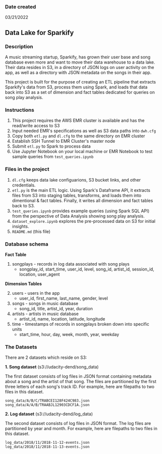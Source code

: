 ### Date created
03/21/2022

## Data Lake for Sparkify

### Description

A music streaming startup, Sparkify, has grown their user base and song database even more and want to move their data warehouse to a data lake. Their data resides in S3, in a directory of JSON logs on user activity on the app, as well as a directory with JSON metadata on the songs in their app.

This project is built for the purpose of creating an ETL pipeline that extracts Sparkify's data from S3, process them using Spark, and loads that data back into S3 as a set of dimension and fact tables dedicated for queries on song play analysis.

### Instructions

1. This project requires the AWS EMR cluster is available and has the read/write access to S3
2. Input needed EMR's specifications as well as S3 data paths into `dwh.cfg`
3. Copy both `etl.py` and `dl.cfg` to the same directory on EMR cluster
4. Establish SSH Tunnel to EMR Cluster's master node
5. Submit `etl.py` to Spark to process data
6. Use Jupyter Notebook on your local machine or EMR Notebook to test sample queries from `test_queries.ipynb`

### Files in the project

1. `dl.cfg` keeps data lake configuarions, S3 bucket links, and other credentials.
2. `etl.py` is the main ETL logic. Using Spark's Dataframe API, it extracts files from S3 into staging tables, transforms, and loads them into dimentional & fact tables. Finally, it writes all dimension and fact tables back to S3.
3. `test_queries.ipynb` provides example queries (using Spark SQL API) from the perspective of Data Analysis showing song play analysis.
4. `dataset_explore.ipynb` explores the pre-processed data on S3 for initial insights.
5. `README.md` (this file)

### Database schema

**Fact Table**

1. songplays - records in log data associated with song plays
    - songplay\_id, start\_time, user\_id, level, song\_id, artist\_id, session\_id, location, user\_agent

**Dimension Tables**

2. users - users in the app
    - user\_id, first\_name, last\_name, gender, level
3. songs - songs in music database
    - song\_id, title, artist\_id, year, duration
4. artists - artists in music database
    - artist\_id, name, location, latitude, longitude
5. time - timestamps of records in songplays broken down into specific units
    - start\_time, hour, day, week, month, year, weekday

### The Datasets

There are 2 datasets which reside on S3:

**1. Song dataset** (s3://udacity-dend/song_data)

The first dataset consists of log files in JSON format containing metadata about a song and the artist of that song. The files are partitioned by the first three letters of each song's track ID. For example, here are filepaths to two files in this dataset.

    song_data/A/B/C/TRABCEI128F424C983.json
    song_data/A/A/B/TRAABJL12903CDCF1A.json

**2. Log dataset** (s3://udacity-dend/log_data)

The second dataset consists of log files in JSON format. The log files are partitioned by year and month. For example, here are filepaths to two files in this dataset.

    log_data/2018/11/2018-11-12-events.json
    log_data/2018/11/2018-11-13-events.json
